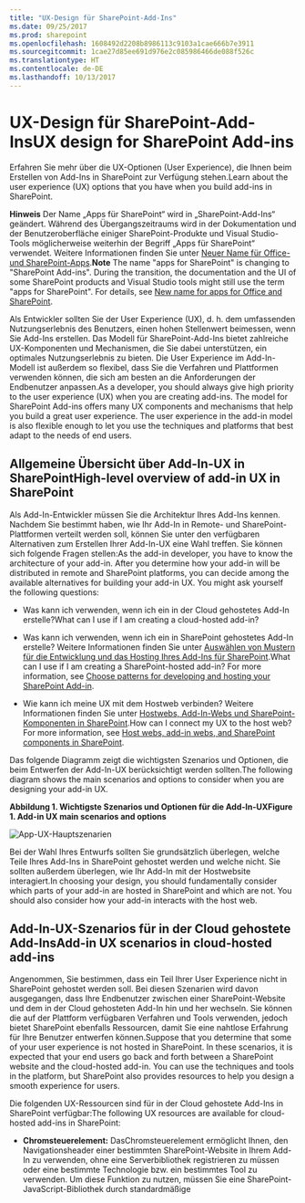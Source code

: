 ```yaml
---
title: "UX-Design für SharePoint-Add-Ins"
ms.date: 09/25/2017
ms.prod: sharepoint
ms.openlocfilehash: 1608492d2208b8986113c9103a1cae666b7e3911
ms.sourcegitcommit: 1cae27d85ee691d976e2c085986466de088f526c
ms.translationtype: HT
ms.contentlocale: de-DE
ms.lasthandoff: 10/13/2017
---
```

# <a name="ux-design-for-sharepoint-add-ins"></a><span data-ttu-id="f1d00-102">UX-Design für SharePoint-Add-Ins</span><span class="sxs-lookup"><span data-stu-id="f1d00-102">UX design for SharePoint Add-ins</span></span>
<span data-ttu-id="f1d00-103">Erfahren Sie mehr über die UX-Optionen (User Experience), die Ihnen beim Erstellen von Add-Ins in SharePoint zur Verfügung stehen.</span><span class="sxs-lookup"><span data-stu-id="f1d00-103">Learn about the user experience (UX) options that you have when you build add-ins in SharePoint.</span></span>
 

 <span data-ttu-id="f1d00-p101">**Hinweis** Der Name „Apps für SharePoint“ wird in „SharePoint-Add-Ins“ geändert. Während des Übergangszeitraums wird in der Dokumentation und der Benutzeroberfläche einiger SharePoint-Produkte und Visual Studio-Tools möglicherweise weiterhin der Begriff „Apps für SharePoint“ verwendet. Weitere Informationen finden Sie unter [Neuer Name für Office- und SharePoint-Apps](new-name-for-apps-for-sharepoint.md#bk_newname).</span><span class="sxs-lookup"><span data-stu-id="f1d00-p101">**Note**  The name "apps for SharePoint" is changing to "SharePoint Add-ins". During the transition, the documentation and the UI of some SharePoint products and Visual Studio tools might still use the term "apps for SharePoint". For details, see  [New name for apps for Office and SharePoint](new-name-for-apps-for-sharepoint.md#bk_newname).</span></span>
 

<span data-ttu-id="f1d00-p102">Als Entwickler sollten Sie der User Experience (UX), d. h. dem umfassenden Nutzungserlebnis des Benutzers, einen hohen Stellenwert beimessen, wenn Sie Add-Ins erstellen. Das Modell für SharePoint-Add-Ins bietet zahlreiche UX-Komponenten und Mechanismen, die Sie dabei unterstützen, ein optimales Nutzungserlebnis zu bieten. Die User Experience im Add-In-Modell ist außerdem so flexibel, dass Sie die Verfahren und Plattformen verwenden können, die sich am besten an die Anforderungen der Endbenutzer anpassen.</span><span class="sxs-lookup"><span data-stu-id="f1d00-p102">As a developer, you should always give high priority to the user experience (UX) when you are creating add-ins. The model for SharePoint Add-ins offers many UX components and mechanisms that help you build a great user experience. The user experience in the add-in model is also flexible enough to let you use the techniques and platforms that best adapt to the needs of end users.</span></span>
 

## <a name="high-level-overview-of-add-in-ux-in-sharepoint"></a><span data-ttu-id="f1d00-109">Allgemeine Übersicht über Add-In-UX in SharePoint</span><span class="sxs-lookup"><span data-stu-id="f1d00-109">High-level overview of add-in UX in SharePoint</span></span>
<span data-ttu-id="f1d00-110"><a name="SP15_UXdesignapps_overview"> </a></span><span class="sxs-lookup"><span data-stu-id="f1d00-110"></span></span>

<span data-ttu-id="f1d00-p103">Als Add-In-Entwickler müssen Sie die Architektur Ihres Add-Ins kennen. Nachdem Sie bestimmt haben, wie Ihr Add-In in Remote- und SharePoint-Plattformen verteilt werden soll, können Sie unter den verfügbaren Alternativen zum Erstellen Ihrer Add-In-UX eine Wahl treffen. Sie können sich folgende Fragen stellen:</span><span class="sxs-lookup"><span data-stu-id="f1d00-p103">As the add-in developer, you have to know the architecture of your add-in. After you determine how your add-in will be distributed in remote and SharePoint platforms, you can decide among the available alternatives for building your add-in UX. You might ask yourself the following questions:</span></span>
 

 

- <span data-ttu-id="f1d00-114">Was kann ich verwenden, wenn ich ein in der Cloud gehostetes Add-In erstelle?</span><span class="sxs-lookup"><span data-stu-id="f1d00-114">What can I use if I am creating a cloud-hosted add-in?</span></span>
    
 
- <span data-ttu-id="f1d00-p104">Was kann ich verwenden, wenn ich ein in SharePoint gehostetes Add-In erstelle? Weitere Informationen finden Sie unter [Auswählen von Mustern für die Entwicklung und das Hosting Ihres Add-Ins für SharePoint](choose-patterns-for-developing-and-hosting-your-sharepoint-add-in.md).</span><span class="sxs-lookup"><span data-stu-id="f1d00-p104">What can I use if I am creating a SharePoint-hosted add-in? For more information, see  [Choose patterns for developing and hosting your SharePoint Add-in](choose-patterns-for-developing-and-hosting-your-sharepoint-add-in.md).</span></span>
    
 
- <span data-ttu-id="f1d00-p105">Wie kann ich meine UX mit dem Hostweb verbinden? Weitere Informationen finden Sie unter [Hostwebs, Add-In-Webs und SharePoint-Komponenten in SharePoint](host-webs-add-in-webs-and-sharepoint-components-in-sharepoint.md).</span><span class="sxs-lookup"><span data-stu-id="f1d00-p105">How can I connect my UX to the host web? For more information, see  [Host webs, add-in webs, and SharePoint components in SharePoint](host-webs-add-in-webs-and-sharepoint-components-in-sharepoint.md).</span></span>
    
 
<span data-ttu-id="f1d00-119">Das folgende Diagramm zeigt die wichtigsten Szenarios und Optionen, die beim Entwerfen der Add-In-UX berücksichtigt werden sollten.</span><span class="sxs-lookup"><span data-stu-id="f1d00-119">The following diagram shows the main scenarios and options to consider when you are designing your add-in UX.</span></span>
 

 

<span data-ttu-id="f1d00-120">**Abbildung 1. Wichtigste Szenarios und Optionen für die Add-In-UX**</span><span class="sxs-lookup"><span data-stu-id="f1d00-120">**Figure 1. Add-in UX main scenarios and options**</span></span>

 

 
![App-UX-Hauptszenarien](../images/AppUX_landscape.png)
 
<span data-ttu-id="f1d00-p106">Bei der Wahl Ihres Entwurfs sollten Sie grundsätzlich überlegen, welche Teile Ihres Add-Ins in SharePoint gehostet werden und welche nicht. Sie sollten außerdem überlegen, wie Ihr Add-In mit der Hostwebsite interagiert.</span><span class="sxs-lookup"><span data-stu-id="f1d00-p106">In choosing your design, you should fundamentally consider which parts of your add-in are hosted in SharePoint and which are not. You should also consider how your add-in interacts with the host web.</span></span>
 

 

## <a name="add-in-ux-scenarios-in-cloud-hosted-add-ins"></a><span data-ttu-id="f1d00-124">Add-In-UX-Szenarios für in der Cloud gehostete Add-Ins</span><span class="sxs-lookup"><span data-stu-id="f1d00-124">Add-in UX scenarios in cloud-hosted add-ins</span></span>
<span data-ttu-id="f1d00-125"><a name="SP15_UXdesignapps_devhosted"> </a></span><span class="sxs-lookup"><span data-stu-id="f1d00-125"></span></span>

<span data-ttu-id="f1d00-p107">Angenommen, Sie bestimmen, dass ein Teil Ihrer User Experience nicht in SharePoint gehostet werden soll. Bei diesen Szenarien wird davon ausgegangen, dass Ihre Endbenutzer zwischen einer SharePoint-Website und dem in der Cloud gehosteten Add-In hin und her wechseln. Sie können die auf der Plattform verfügbaren Verfahren und Tools verwenden, jedoch bietet SharePoint ebenfalls Ressourcen, damit Sie eine nahtlose Erfahrung für Ihre Benutzer entwerfen können.</span><span class="sxs-lookup"><span data-stu-id="f1d00-p107">Suppose that you determine that some of your user experience is not hosted in SharePoint. In these scenarios, it is expected that your end users go back and forth between a SharePoint website and the cloud-hosted add-in. You can use the techniques and tools in the platform, but SharePoint also provides resources to help you design a smooth experience for users.</span></span>
 

 
<span data-ttu-id="f1d00-129">Die folgenden UX-Ressourcen sind für in der Cloud gehostete Add-Ins in SharePoint verfügbar:</span><span class="sxs-lookup"><span data-stu-id="f1d00-129">The following UX resources are available for cloud-hosted add-ins in SharePoint:</span></span>
 

 

-  <span data-ttu-id="f1d00-p108">**Chromsteuerelement:** DasChromsteuerelement ermöglicht Ihnen, den Navigationsheader einer bestimmten SharePoint-Website in Ihrem Add-In zu verwenden, ohne eine Serverbibliothek registrieren zu müssen oder eine bestimmte Technologie bzw. ein bestimmtes Tool zu verwenden. Um diese Funktion zu nutzen, müssen Sie eine SharePoint-JavaScript-Bibliothek durch standardmäßige <script>-Tags registrieren. Sie können einen Platzhalter bereitstellen, indem Sie ein HTML- **div**-Element verwenden und das Steuerelement mithilfe der verfügbaren Optionen weiter anpassen. Das Steuerelement erhält sein Aussehen durch die angegebene SharePoint-Website. Weitere Informationen finden Sie unter  [Verwenden des Client-Chromsteuerelements in Add-Ins für SharePoint](use-the-client-chrome-control-in-sharepoint-add-ins.md).</span><span class="sxs-lookup"><span data-stu-id="f1d00-p108">**Chrome control:** Thechrome control enables you to use the navigation header of a specific SharePoint site in your add-in without needing to register a server library or use a specific technology or tool. To use this functionality, you must register a SharePoint JavaScript library through standard <script> tags. You can provide a placeholder by using an HTML **div** element and further customize the control by using the available options. The control inherits its appearance from the specified SharePoint website. For more information, see [Use the client chrome control in SharePoint Add-ins](use-the-client-chrome-control-in-sharepoint-add-ins.md).</span></span>
    
    <span data-ttu-id="f1d00-135">**Video ansehen: SharePoint-Chromsteuerelement**</span><span class="sxs-lookup"><span data-stu-id="f1d00-135">**Watch the video: SharePoint chrome control**</span></span>

 

 
![Videos](../images/mod_icon_video.png)
 

 

 
-  <span data-ttu-id="f1d00-p109">**Stylesheet:** Sie können in Ihrer SharePoint-Add-In auf das Stylesheet einer SharePoint-Website verweisen und es zum Formatieren Ihrer Webseiten nutzen, indem Sie die verfügbaren Klassen verwenden. Wenn die Endbenutzer das Design der SharePoint-Website ändern, kann Ihr Add-In außerdem die neuen Formate übernehmen, ohne dass der Verweis in Ihrem Add-In geändert werden muss. Weitere Informationen finden Sie unter [Verwenden des Stylesheets einer SharePoint-Website in Add-Ins für SharePoint](use-a-sharepoint-website-s-style-sheet-in-sharepoint-add-ins.md).</span><span class="sxs-lookup"><span data-stu-id="f1d00-p109">**Stylesheet:** You can reference a SharePoint website's style sheet in your SharePoint Add-in and use it to style your webpages using the available classes. In addition, if the end users change the SharePoint website's theme, your add-in can adopt the new set of styles without modifying the reference in your add-in. For more information, see [Use a SharePoint website's style sheet in SharePoint Add-ins](use-a-sharepoint-website-s-style-sheet-in-sharepoint-add-ins.md).</span></span>
    
 
<span data-ttu-id="f1d00-140">Abbildung 2 zeigt die Ressourcen im Modell für SharePoint-Add-Ins für in der Cloud gehostete Add-Ins.</span><span class="sxs-lookup"><span data-stu-id="f1d00-140">Figure 2 shows the resources in the model for SharePoint Add-ins for cloud-hosted add-ins.</span></span>
 

 

<span data-ttu-id="f1d00-141">**Abbildung 2. Add-In-UX Ressourcen für in der Cloud gehostete Add-Ins**</span><span class="sxs-lookup"><span data-stu-id="f1d00-141">**Figure 2. Add-in UX resources for cloud-hosted add-ins**</span></span>

 

 
![Add-In-UX-Ressourcen für vom Entwickler gehostete Add-Ins](../images/AppUX_devhosted.png)
 

 

 

## <a name="add-in-ux-scenarios-in-sharepoint-hosted-add-ins"></a><span data-ttu-id="f1d00-143">Add-In-UX-Szenarios für von SharePoint gehostete Add-Ins</span><span class="sxs-lookup"><span data-stu-id="f1d00-143">Add-in UX scenarios in SharePoint-hosted add-ins</span></span>
<span data-ttu-id="f1d00-144"><a name="SP15_UXdesignapps_SPhosted"> </a></span><span class="sxs-lookup"><span data-stu-id="f1d00-144"></span></span>

<span data-ttu-id="f1d00-p110">Wenn Ihr Add-In in SharePoint gehostet wird, ist es weniger wahrscheinlich, dass sich die User Experience stark ändert, wenn Benutzer zwischen der Hostwebsite und der Add-In-Website hin und her wechseln. Wenn das Add-In bereitgestellt wird, übernimmt die Add-In-Website das Stylesheet und Design der Hostwebsite. Sie können das Chromsteuerelement und das Stylesheet in einem in SharePoint gehosteten Add-In weiterhin verwenden, der signifikanteste Unterschied bei in der Cloud gehosteten Szenarien besteht jedoch in der Verfügbarkeit der Add-In-Vorlage.</span><span class="sxs-lookup"><span data-stu-id="f1d00-p110">If your add-in is hosted in SharePoint, the user experience is less likely to change very much when users move back and forth between the host web and the add-in web. When the add-in is deployed, the add-in web takes the style sheet and theme from the host web. You can still use the chrome control and style sheet in a SharePoint-hosted add-in, but the most significant difference with cloud-hosted scenarios is the availability of the add-in template.</span></span>
 

 
<span data-ttu-id="f1d00-148">Die folgenden UX-Ressourcen sind für von SharePoint gehostete Add-Ins verfügbar:</span><span class="sxs-lookup"><span data-stu-id="f1d00-148">The following UX resource is available for SharePoint-hosted add-ins:</span></span>
 

 

-  <span data-ttu-id="f1d00-p111">**Add-In-Vorlage:** Die Add-In-Vorlage umfasst die **app.master**-Masterpage. Dies ist die Standardoption beim Erstellen eines Add-In-Webs.</span><span class="sxs-lookup"><span data-stu-id="f1d00-p111">**Add-in template:** The add-in template includes the **app.master** masterpage. It is the default option when you create an add-in web.</span></span>
    
 
<span data-ttu-id="f1d00-151">Von SharePoint gehostete Add-Ins profitieren auch selbst von in SharePoint vorhandenen Ressourcen und Technologien, z. B. Multifunktionsleiste, Webpart-Infrastruktur und clientseitiges Rendering.</span><span class="sxs-lookup"><span data-stu-id="f1d00-151">SharePoint-hosted add-ins also benefit themselves from existing resources and technologies in SharePoint such as the Ribbon, web part infrastructure and client-side rendering.</span></span>
 

 

## <a name="scenarios-for-connecting-the-add-in-ux-to-the-host-web"></a><span data-ttu-id="f1d00-152">Szenarios für das Herstellen einer Verbindung zwischen Add-In-UX und Hostweb</span><span class="sxs-lookup"><span data-stu-id="f1d00-152">Scenarios for connecting the add-in UX to the host web</span></span>
<span data-ttu-id="f1d00-153"><a name="SP15_UXdesignapps_connectingappUX"> </a></span><span class="sxs-lookup"><span data-stu-id="f1d00-153"></span></span>

<span data-ttu-id="f1d00-p112">Einige Verwendungsfälle für Ihr Add-In können innerhalb der Hostwebsite ausgelöst werden. SharePoint bietet zwei Möglichkeiten zum Öffnen Ihres Add-Ins über eine Dokumentbibliothek oder Liste, zusätzlich zu den Möglichkeiten, einen Teil der Add-In-UX innerhalb von Seiten anzuzeigen, die in SharePoint gehostet sind.</span><span class="sxs-lookup"><span data-stu-id="f1d00-p112">Some of the use cases for your add-in can be triggered from within the host web. SharePoint provides ways to open your add-in from a document library or list in addition to ways to show some of your add-in UX within SharePoint-hosted pages.</span></span>
 

 
<span data-ttu-id="f1d00-156">Die folgenden UX-Ressourcen sind verfügbar, um Ihre Add-In-UX mit dem Hostweb zu verbinden:</span><span class="sxs-lookup"><span data-stu-id="f1d00-156">The following UX resources are available to connect your add-in UX to the host web:</span></span>
 

 

-  <span data-ttu-id="f1d00-p113">**Benutzerdefinierte Aktionen**: Sie können benutzerdefinierte Aktionen verwenden, um die Hostwebsite-UX mit Ihrem Add-In zu verbinden. Es gibt zwei Typen von benutzerdefinierten Aktionen:Menüband oderECB. Eine benutzerdefinierte Aktion kann Parameter, wie z. B. die Liste oder das Element, in der bzw. dem sie aufgerufen wurde, an eine Remoteseite senden. Weitere Informationen finden Sie unter  [Gewusst wie: Erstellen benutzerdefinierter Aktionen zur Bereitstellung mit Add-Ins für SharePoint](create-custom-actions-to-deploy-with-sharepoint-add-ins.md).</span><span class="sxs-lookup"><span data-stu-id="f1d00-p113">**Custom actions**: You can use custom actions to connect the host web UX with your add-in. There are two types of custom actions:Ribbon orECB. A custom action can send parameters such as the list or item on which it was invoked to a remote page. For more information, see  [Create custom actions to deploy with SharePoint Add-ins](create-custom-actions-to-deploy-with-sharepoint-add-ins.md).</span></span>
    
 
-  <span data-ttu-id="f1d00-p114">**Add-In-Parts:** Sie können einen Teil der User Experience Ihres Add-Ins mithilfe von Add-In-Parts der Hostwebsite hinzufügen. Das Add-In-Part ist bei der Bereitstellung des Add-Ins im Webpartkatalog auf der Hostwebsite verfügbar. Benutzer können das Add-In-Part einer Seite hinzufügen, indem sie das Steuerelement zum **Hinzufügen von Webparts** verwenden. Weitere Informationen finden Sie unter [Erstellen von Add-In-Webparts zur Installation mit Ihrem SharePoint-Add-In](create-add-in-parts-to-install-with-your-sharepoint-add-in.md).</span><span class="sxs-lookup"><span data-stu-id="f1d00-p114">**Add-in parts:** You can include some of your add-in user experience in the host web by using add-in parts. The add-in part is available in the Web Part gallery in the host web when you deploy the add-in. Users can add the add-in part to a page by using the **Web Part Adder** control. For more information, see [Create add-in parts to install with your SharePoint Add-in](create-add-in-parts-to-install-with-your-sharepoint-add-in.md).</span></span>
    
 
<span data-ttu-id="f1d00-165">Abbildung 3 zeigt die Ressourcen im Modell für SharePoint-Add-Ins zum Verbinden der Add-In-UX mit dem Hostweb.</span><span class="sxs-lookup"><span data-stu-id="f1d00-165">Figure 3 shows the resources in the model for SharePoint Add-ins to connect your add-in UX to the host web.</span></span>
 

 

<span data-ttu-id="f1d00-166">**Abbildung 3. Add-In-UX-Ressourcen für das Hostweb**</span><span class="sxs-lookup"><span data-stu-id="f1d00-166">**Figure 3. Add-in UX resources for the host web**</span></span>

 

 
![Add-In-UX-Ressourcen für das Hostweb](../images/AppUX_hostweb.png)
 

 

 

## <a name="additional-resources"></a><span data-ttu-id="f1d00-168">Zusätzliche Ressourcen</span><span class="sxs-lookup"><span data-stu-id="f1d00-168">Additional resources</span></span>
<span data-ttu-id="f1d00-169"><a name="SP15_UXdesignapps_addresources"> </a></span><span class="sxs-lookup"><span data-stu-id="f1d00-169"></span></span>

<span data-ttu-id="f1d00-170">Informationen zur Verwendung der Add-In-UX-Optionen in SharePoint-Add-Ins finden Sie in den folgenden Ressourcen:</span><span class="sxs-lookup"><span data-stu-id="f1d00-170">To learn how to use the add-in UX options in SharePoint Add-ins, see the following resources:</span></span>
 

 

-  [<span data-ttu-id="f1d00-171">Entwerfen von SharePoint-Add-Ins</span><span class="sxs-lookup"><span data-stu-id="f1d00-171">Design SharePoint Add-ins</span></span>](design-sharepoint-add-ins.md)
    
 
-  [<span data-ttu-id="f1d00-172">SharePoint-Add-Ins</span><span class="sxs-lookup"><span data-stu-id="f1d00-172">SharePoint Add-ins</span></span>](sharepoint-add-ins.md)
    
 
-  [<span data-ttu-id="f1d00-173">Drei Ansätze, um Entwurfsentscheidungen für SharePoint-Add-Ins zu treffen</span><span class="sxs-lookup"><span data-stu-id="f1d00-173">Three ways to think about design options for SharePoint Add-ins</span></span>](three-ways-to-think-about-design-options-for-sharepoint-add-ins.md)
    
 
-  [<span data-ttu-id="f1d00-174">Kritische Aspekte der Architektur und der Entwicklungslandschaft für SharePoint-Add-Ins</span><span class="sxs-lookup"><span data-stu-id="f1d00-174">Important aspects of the SharePoint Add-in architecture and development landscape</span></span>](important-aspects-of-the-sharepoint-add-in-architecture-and-development-landscap.md)
    
 
-  [<span data-ttu-id="f1d00-175">Hostwebs, Add-In-Webs und SharePoint-Komponenten in SharePoint</span><span class="sxs-lookup"><span data-stu-id="f1d00-175">Host webs, add-in webs, and SharePoint components in SharePoint</span></span>](host-webs-add-in-webs-and-sharepoint-components-in-sharepoint.md)
    
 
-  [<span data-ttu-id="f1d00-176">Designrichtlinien für die Benutzerfreundlichkeit von Add-Ins für SharePoint</span><span class="sxs-lookup"><span data-stu-id="f1d00-176">SharePoint Add-ins UX design guidelines</span></span>](sharepoint-add-ins-ux-design-guidelines.md)
    
 
-  [<span data-ttu-id="f1d00-177">Erstellen von UX-Komponenten in SharePoint</span><span class="sxs-lookup"><span data-stu-id="f1d00-177">Create UX components in SharePoint</span></span>](create-ux-components-in-sharepoint.md)
    
 
-  [<span data-ttu-id="f1d00-178">Verwenden des Stylesheets einer SharePoint-Website in SharePoint-Add-Ins</span><span class="sxs-lookup"><span data-stu-id="f1d00-178">Use a SharePoint website's style sheet in SharePoint Add-ins</span></span>](use-a-sharepoint-website-s-style-sheet-in-sharepoint-add-ins.md)
    
 
-  [<span data-ttu-id="f1d00-179">Verwenden des Client-Chromsteuerelements in SharePoint-Add-Ins</span><span class="sxs-lookup"><span data-stu-id="f1d00-179">Use the client chrome control in SharePoint Add-ins</span></span>](use-the-client-chrome-control-in-sharepoint-add-ins.md)
    
 
-  [<span data-ttu-id="f1d00-180">Erstellen von Add-In-Webparts zur Installation mit Ihrem SharePoint-Add-In</span><span class="sxs-lookup"><span data-stu-id="f1d00-180">Create add-in parts to install with your SharePoint Add-in</span></span>](create-add-in-parts-to-install-with-your-sharepoint-add-in.md)
    
 
-  [<span data-ttu-id="f1d00-181">Erstellen benutzerdefinierter Aktionen zur Bereitstellung mit SharePoint-Add-Ins</span><span class="sxs-lookup"><span data-stu-id="f1d00-181">Create custom actions to deploy with SharePoint Add-ins</span></span>](create-custom-actions-to-deploy-with-sharepoint-add-ins.md)
    
 

